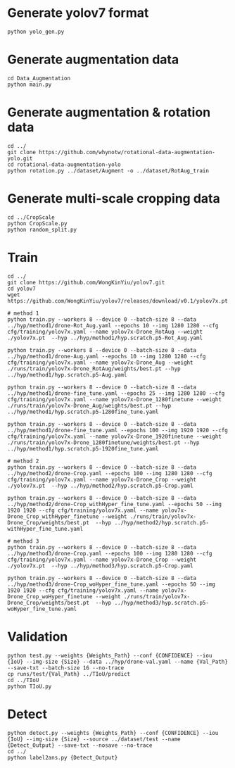 # Generate yolov7 format
    python yolo_gen.py

# Generate augmentation data
    cd Data_Augmentation
    python main.py

# Generate augmentation & rotation data
    cd ../
    git clone https://github.com/whynotw/rotational-data-augmentation-yolo.git
    cd rotational-data-augmentation-yolo
    python rotation.py ../dataset/Augment -o ../dataset/RotAug_train

# Generate multi-scale cropping data
    cd ../CropScale
    python CropScale.py
    python random_split.py
    
# Train
    cd ../
    git clone https://github.com/WongKinYiu/yolov7.git
    cd yolov7
    wget https://github.com/WongKinYiu/yolov7/releases/download/v0.1/yolov7x.pt
    
    # method 1
    python train.py --workers 8 --device 0 --batch-size 8 --data ../hyp/method1/drone-Rot_Aug.yaml --epochs 10 --img 1280 1280 --cfg cfg/training/yolov7x.yaml --name yolov7x-Drone_RotAug --weight ./yolov7x.pt  --hyp ../hyp/method1/hyp.scratch.p5-Rot_Aug.yaml

    python train.py --workers 8 --device 0 --batch-size 8 --data ../hyp/method1/drone-Aug.yaml --epochs 10 --img 1280 1280 --cfg cfg/training/yolov7x.yaml --name yolov7x-Drone_Aug --weight ./runs/train/yolov7x-Drone_RotAug/weights/best.pt --hyp ../hyp/method1/hyp.scratch.p5-Aug.yaml

    python train.py --workers 8 --device 0 --batch-size 8 --data ../hyp/method1/drone-fine_tune.yaml --epochs 25 --img 1280 1280 --cfg cfg/training/yolov7x.yaml --name yolov7x-Drone_1280finetune --weight ./runs/train/yolov7x-Drone_Aug/weights/best.pt --hyp ../hyp/method1/hyp.scratch.p5-1280fine_tune.yaml

    python train.py --workers 8 --device 0 --batch-size 8 --data ../hyp/method1/drone-fine_tune.yaml --epochs 100 --img 1920 1920 --cfg cfg/training/yolov7x.yaml --name yolov7x-Drone_1920finetune --weight ./runs/train/yolov7x-Drone_1280finetune/weights/best.pt --hyp ../hyp/method1/hyp.scratch.p5-1920fine_tune.yaml
    
    # method 2
    python train.py --workers 8 --device 0 --batch-size 8 --data ../hyp/method2/drone-Crop.yaml --epochs 100 --img 1280 1280 --cfg cfg/training/yolov7x.yaml --name yolov7x-Drone_Crop --weight ./yolov7x.pt  --hyp ../hyp/method2/hyp.scratch.p5-Crop.yaml

    python train.py --workers 8 --device 0 --batch-size 8 --data ../hyp/method2/drone-Crop_withHyper_fine_tune.yaml --epochs 50 --img 1920 1920 --cfg cfg/training/yolov7x.yaml --name yolov7x-Drone_Crop_withHyper_finetune --weight ./runs/train/yolov7x-Drone_Crop/weights/best.pt  --hyp ../hyp/method2/hyp.scratch.p5-withHyper_fine_tune.yaml

    # method 3
    python train.py --workers 8 --device 0 --batch-size 8 --data ../hyp/method3/drone-Crop.yaml --epochs 100 --img 1280 1280 --cfg cfg/training/yolov7x.yaml --name yolov7x-Drone_Crop --weight ./yolov7x.pt  --hyp ../hyp/method3/hyp.scratch.p5-Crop.yaml

    python train.py --workers 8 --device 0 --batch-size 8 --data ../hyp/method3/drone-Crop_woHyper_fine_tune.yaml --epochs 50 --img 1920 1920 --cfg cfg/training/yolov7x.yaml --name yolov7x-Drone_Crop_woHyper_finetune --weight ./runs/train/yolov7x-Drone_Crop/weights/best.pt  --hyp ../hyp/method3/hyp.scratch.p5-woHyper_fine_tune.yaml

# Validation
    python test.py --weights {Weights_Path} --conf {CONFIDENCE} --iou {IoU} --img-size {Size} --data ../hyp/drone-val.yaml --name {Val_Path} --save-txt --batch-size 16 --no-trace
    cp runs/test/{Val_Path} ../TIoU/predict
    cd ../TIoU
    python TIoU.py

# Detect
    python detect.py --weights {Weights_Path} --conf {CONFIDENCE} --iou {IoU} --img-size {Size} --source ../dataset/test --name {Detect_Output} --save-txt --nosave --no-trace
    cd ../
    python label2ans.py {Detect_Output}